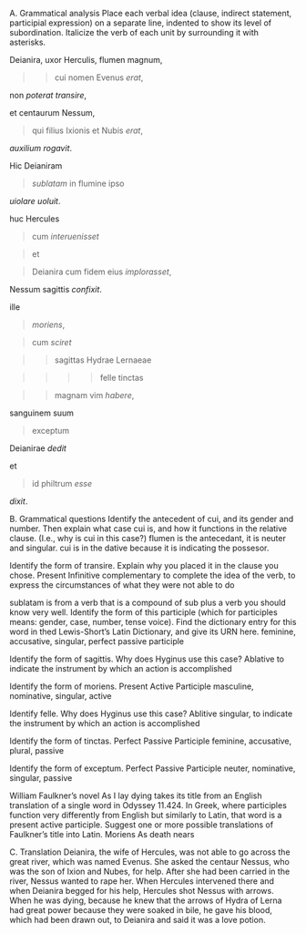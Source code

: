 A. Grammatical analysis
Place each verbal idea (clause, indirect statement, participial expression) on a separate line, indented to show its level of subordination. Italicize the verb of each unit by surrounding it with asterisks.

Deianira, uxor Herculis, flumen magnum, 

>>cui nomen Evenus *erat*, 

non *poterat* *transire*, 

et centaurum Nessum, 

>qui filius Ixionis et Nubis *erat*, 

*auxilium* *rogavit*. 

Hic Deianiram 

>*sublatam*  in flumine ipso 

*uiolare* *uoluit*. 

huc Hercules 

>cum *interuenisset* 

>et 

>Deianira cum fidem eius *implorasset*, 

Nessum sagittis *confixit*.

ille 

>*moriens*, 

>cum *sciret* 

>>sagittas Hydrae Lernaeae 

>>>>felle tinctas 

>>magnam vim *habere*, 

sanguinem suum 

>exceptum 

Deianirae *dedit* 

et 

>id philtrum *esse* 

*dixit*.

B. Grammatical questions
Identify the antecedent of cui, and its gender and number. Then explain what case cui is, and how it functions in the relative clause. (I.e., why is cui in this case?) flumen is the antecedant, it is neuter and singular. cui is in the dative because it is indicating the possesor.

Identify the form of transire. Explain why you placed it in the clause you chose. Present Infinitive complementary to complete the idea of the verb, to express the circumstances of what they were not able to do

sublatam is from a verb that is a compound of sub plus a verb you should know very well. Identify the form of this participle (which for participles means: gender, case, number, tense voice). Find the dictionary entry for this word in thed Lewis-Short’s Latin Dictionary, and give its URN here. feminine, accusative, singular, perfect passive participle

Identify the form of sagittis. Why does Hyginus use this case? Ablative to indicate the instrument by which an action is accomplished

Identify the form of moriens. Present Active Participle masculine, nominative, singular, active

Identify felle. Why does Hyginus use this case? Ablitive singular, to indicate the instrument by which an action is accomplished

Identify the form of tinctas. Perfect Passive Participle feminine, accusative, plural, passive 

Identify the form of exceptum. Perfect Passive Participle neuter, nominative, singular, passive

William Faulkner’s novel As I lay dying takes its title from an English translation of a single word in Odyssey 11.424. In Greek, where participles function very differently from English but similarly to Latin, that word is a present active participle. Suggest one or more possible translations of Faulkner’s title into Latin. Moriens As death nears

C. Translation 
Deianira, the wife of Hercules, was not able to go across the great river, which was named Evenus. She asked the centaur Nessus, who was the son of Ixion and Nubes, for help.
After she had been carried in the river, Nessus wanted to rape her.
When Hercules intervened there and when Deianira begged for his help, Hercules shot Nessus with arrows.
When he was dying, because he knew that the arrows of Hydra of Lerna had great power because they were soaked in bile, he gave his blood, which had been drawn out, to Deianira and said it was a love potion.
